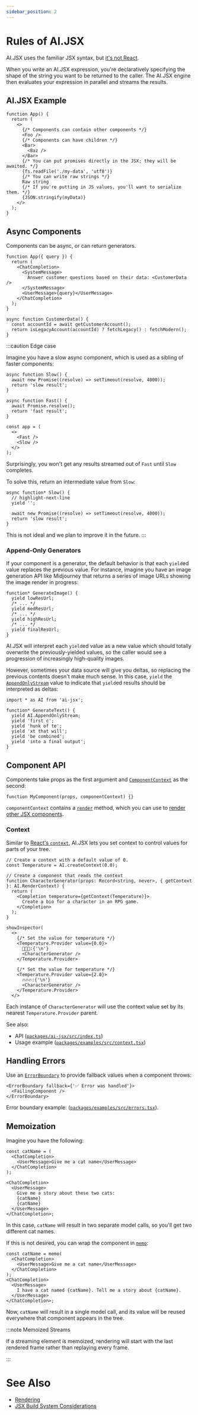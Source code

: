 ```yaml
---
sidebar_position: 2
---
```


# Rules of AI.JSX

AI.JSX uses the familiar JSX syntax, but [it's not React](../is-it-react.md).

When you write an AI.JSX expression, you're declaratively specifying the shape of the string you want to be returned to the caller. The AI.JSX engine then evaluates your expression in parallel and streams the results.

## AI.JSX Example

```tsx
function App() {
  return (
    <>
      {/* Components can contain other components */}
      <Foo />
      {/* Components can have children */}
      <Bar>
        <Baz />
      </Bar>
      {/* You can put promises directly in the JSX; they will be awaited. */}
      {fs.readFile('./my-data', 'utf8')}
      {/* You can write raw strings */}
      Raw string
      {/* If you're putting in JS values, you'll want to serialize them. */}
      {JSON.stringify(myData)}
    </>
  );
}
```

## Async Components

Components can be async, or can return generators.

```tsx
function App({ query }) {
  return (
    <ChatCompletion>
      <SystemMessage>
        Answer customer questions based on their data: <CustomerData />
      </SystemMessage>
      <UserMessage>{query}</UserMessage>
    </ChatCompletion>
  );
}

async function CustomerData() {
  const accountId = await getCustomerAccount();
  return isLegacyAccount(accountId) ? fetchLegacy() : fetchModern();
}
```

:::caution Edge case

Imagine you have a slow async component, which is used as a sibling of faster components:

```tsx
async function Slow() {
  await new Promise((resolve) => setTimeout(resolve, 4000));
  return 'slow result';
}

async function Fast() {
  await Promise.resolve();
  return 'fast result';
}

const app = (
  <>
    <Fast />
    <Slow />
  </>
);
```

Surprisingly, you won't get any results streamed out of `Fast` until `Slow` completes.

To solve this, return an intermediate value from `Slow`:

```tsx
async function* Slow() {
  // highlight-next-line
  yield '';

  await new Promise((resolve) => setTimeout(resolve, 4000));
  return 'slow result';
}
```

This is not ideal and we plan to improve it in the future.
:::

### Append-Only Generators

If your component is a generator, the default behavior is that each `yield`ed value replaces the previous value. For instance, imagine you have an image generation API like Midjourney that returns a series of image URLs showing the image render in progress:

```tsx
function* GenerateImage() {
  yield lowResUrl;
  /* ... */
  yield medResUrl;
  /* ... */
  yield highResUrl;
  /* ... */
  yield finalResUrl;
}
```

AI.JSX will interpret each `yield`ed value as a new value which should totally overwrite the previously-yielded values, so the caller would see a progression of increasingly high-quality images.

However, sometimes your data source will give you deltas, so replacing the previous contents doesn't make much sense. In this case, `yield` the [`AppendOnlyStream`](../api/modules/ai_jsx.core_render.md#appendonlystream) value to indicate that `yield`ed results should be interpreted as deltas:

```tsx
import * as AI from 'ai-jsx';

function* GenerateText() {
  yield AI.AppendOnlyStream;
  yield 'first c';
  yield 'hunk of te';
  yield 'xt that will';
  yield 'be combined';
  yield 'into a final output';
}
```

## Component API

Components take props as the first argument and [`ComponentContext`](../api/interfaces/ai_jsx.core_render.ComponentContext) as the second:

```tsx
function MyComponent(props, componentContext) {}
```

`componentContext` contains a [`render`](../api/interfaces/ai_jsx.core_render.ComponentContext#render) method, which you can use to [render other JSX components](./rendering.md#rendering-from-a-component).

### Context

Similar to [React's `context`](https://react.dev/learn/passing-data-deeply-with-context), AI.JSX lets you set context to control values for parts of your tree.

```tsx
// Create a context with a default value of 0.
const Temperature = AI.createContext(0.0);

// Create a component that reads the context
function CharacterGenerator(props: Record<string, never>, { getContext }: AI.RenderContext) {
  return (
    <Completion temperature={getContext(Temperature)}>
      Create a bio for a character in an RPG game.
    </Completion>
  );
}

showInspector(
  <>
    {/* Set the value for temperature */}
    <Temperature.Provider value={0.0}>
      🥶🥶🥶:{'\n'}
      <CharacterGenerator />
    </Temperature.Provider>

    {/* Set the value for temperature */}
    <Temperature.Provider value={2.0}>
      🔥🔥🔥:{'\n'}
      <CharacterGenerator />
    </Temperature.Provider>
  </>
```

Each instance of `CharacterGenerator` will use the context value set by its nearest `Temperature.Provider` parent.

See also:

- API ([`packages/ai-jsx/src/index.ts`](../api/modules/))
- Usage example ([`packages/examples/src/context.tsx`](https://github.com/fixie-ai/ai-jsx/blob/main/packages/examples/src/context.tsx))

## Handling Errors

Use an [`ErrorBoundary`](../api/modules/core_error_boundary) to provide fallback values when a component throws:

```tsx
<ErrorBoundary fallback={'✅ Error was handled'}>
  <FailingComponent />
</ErrorBoundary>
```

Error boundary example: ([`packages/examples/src/errors.tsx`](https://github.com/fixie-ai/ai-jsx/blob/main/packages/examples/src/errors.tsx)).

## Memoization

Imagine you have the following:

```tsx
const catName = (
  <ChatCompletion>
    <UserMessage>Give me a cat name</UserMessage>
  </ChatCompletion>
);

<ChatCompletion>
  <UserMessage>
    Give me a story about these two cats:
    {catName}
    {catName}
  </UserMessage>
</ChatCompletion>;
```

In this case, `catName` will result in two separate model calls, so you'll get two different cat names.

If this is not desired, you can wrap the component in [`memo`](../api/modules/core_memoize):

```tsx
const catName = memo(
  <ChatCompletion>
    <UserMessage>Give me a cat name</UserMessage>
  </ChatCompletion>
);
<ChatCompletion>
  <UserMessage>
    I have a cat named {catName}. Tell me a story about {catName}.
  </UserMessage>
</ChatCompletion>;
```

Now, `catName` will result in a single model call, and its value will be reused everywhere that component appears in the tree.

:::note Memoized Streams

If a streaming element is memoized, rendering will start with the last rendered frame rather than replaying every frame.

:::

# See Also

- [Rendering](./rendering.md)
- [JSX Build System Considerations](./jsx.md)
